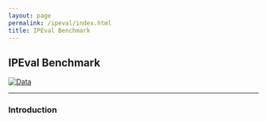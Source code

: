 ```yaml
---
layout: page
permalink: /ipeval/index.html
title: IPEval Benchmark
---
```


## IPEval Benchmark
<a href="www.baidu.com">![Data](https://img.shields.io/badge/IPEval-Data-{brightgreen})</a>



---
### Introduction


